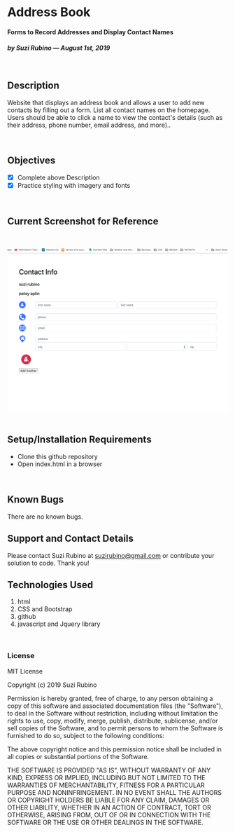 # Address Book
#### Forms to Record Addresses and Display Contact Names
#### _**by Suzi Rubino — August 1st, 2019**_
<br>

## Description
Website that displays an address book and allows a user to add new contacts by filling out a form. List all contact names on the homepage. Users should be able to click a name to view the contact's details (such as their address, phone number, email address, and more)..

<br>

## Objectives
- [x] Complete above Description
- [x] Practice styling with imagery and fonts

<br>

## Current Screenshot for Reference
<br>

![alt text](https://raw.githubusercontent.com/rerun1/address/master/img/screenShot8-2-19.png)
<br>
<br>

## Setup/Installation Requirements
* Clone this github repository
* Open index.html in a browser
<br>

## Known Bugs
 There are no known bugs.
 <br>

## Support and Contact Details
Please contact Suzi Rubino at suzirubino@gmail.com or contribute your solution to code. Thank you!
<br>

## Technologies Used
1. html
2. CSS and Bootstrap
3. github
4. javascript and Jquery library

<br>

### License
MIT License

Copyright (c) 2019 Suzi Rubino

Permission is hereby granted, free of charge, to any person obtaining a copy
of this software and associated documentation files (the "Software"), to deal
in the Software without restriction, including without limitation the rights
to use, copy, modify, merge, publish, distribute, sublicense, and/or sell
copies of the Software, and to permit persons to whom the Software is
furnished to do so, subject to the following conditions:

The above copyright notice and this permission notice shall be included in all
copies or substantial portions of the Software.

THE SOFTWARE IS PROVIDED "AS IS", WITHOUT WARRANTY OF ANY KIND, EXPRESS OR
IMPLIED, INCLUDING BUT NOT LIMITED TO THE WARRANTIES OF MERCHANTABILITY,
FITNESS FOR A PARTICULAR PURPOSE AND NONINFRINGEMENT. IN NO EVENT SHALL THE
AUTHORS OR COPYRIGHT HOLDERS BE LIABLE FOR ANY CLAIM, DAMAGES OR OTHER
LIABILITY, WHETHER IN AN ACTION OF CONTRACT, TORT OR OTHERWISE, ARISING FROM,
OUT OF OR IN CONNECTION WITH THE SOFTWARE OR THE USE OR OTHER DEALINGS IN THE
SOFTWARE.

